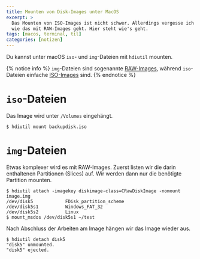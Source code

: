 ```yaml
---
title: Mounten von Disk-Images unter MacOS
excerpt: >
  Das Mounten von ISO-Images ist nicht schwer. Allerdings vergesse ich ständig
  wie das mit RAW-Images geht. Hier steht wie's geht.
tags: [macos, terminal, til]
categories: [notizen]
---
```


Du kannst unter macOS `iso`- und `img`-Dateien mit `hdiutil` mounten.

{% notice info %}
`img`-Dateien sind sogenannte [RAW-Images](https://en.wikipedia.org/wiki/IMG_(file_format)),
während `iso`-Dateien einfache [ISO-Images](https://en.wikipedia.org/wiki/ISO_image)
sind.
{% endnotice %}

# `iso`-Dateien

Das Image wird unter `/Volumes` eingehängt.

``` terminal
$ hdiutil mount backupdisk.iso
```

# `img`-Dateien

Etwas komplexer wird es mit RAW-Images. Zuerst listen wir die darin enthaltenen
Partitionen (Slices) auf. Wir werden dann nur die benötigte Partition mounten.

``` terminal
$ hdiutil attach -imagekey diskimage-class=CRawDiskImage -nomount image.img
/dev/disk5            FDisk_partition_scheme
/dev/disk5s1          Windows_FAT_32
/dev/disk5s2          Linux
$ mount_msdos /dev/disk5s1 ~/test
```

Nach Abschluss der Arbeiten am Image hängen wir das Image wieder aus.

``` terminal
$ hdiutil detach disk5
"disk5" unmounted.
"disk5" ejected.
```
